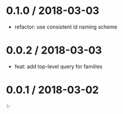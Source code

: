 
0.1.0 / 2018-03-03
==================

  * refactor: use consistent id naming scheme

0.0.2 / 2018-03-03
==================

  * feat: add top-level query for families

0.0.1 / 2018-03-02
==================

:sparkles:

